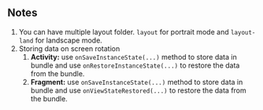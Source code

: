 ## Notes
1. You can have multiple layout folder. ```layout``` for portrait mode and ```layout-land``` for landscape mode.
1. Storing data on screen rotation
    1. __Activity:__ use ```onSaveInstanceState(...)``` method to store data in bundle and use ```onRestoreInstanceState(...)``` to restore the data from the bundle.
    1. __Fragment:__ use ```onSaveInstanceState(...)``` method to store data in bundle and use ```onViewStateRestored(...)``` to restore the data from the bundle.
